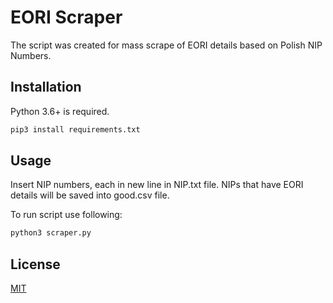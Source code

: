 # EORI Scraper

The script was created for mass scrape of EORI details based on Polish NIP Numbers.

## Installation

Python 3.6+ is required.

```bash
pip3 install requirements.txt
```

## Usage

Insert NIP numbers, each in new line in NIP.txt file. NIPs that have EORI details will be saved into good.csv file.

To run script use following:
```bash
python3 scraper.py
```

## License
[MIT](https://choosealicense.com/licenses/mit/)
